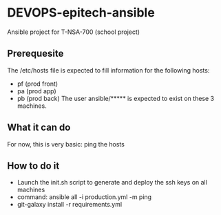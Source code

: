 # DEVOPS-epitech-ansible
Ansible project for T-NSA-700 (school project)

## Prerequesite
The /etc/hosts file is expected to fill information for the following hosts:
* pf (prod front)
* pa (prod app)
* pb (prod back)
The user ansible/***** is expected to exist on these 3 machines.

## What it can do
For now, this is very basic: ping the hosts

## How to do it
* Launch the init.sh script to generate and deploy the ssh keys on all machines
* command: ansible all -i production.yml -m ping
* git-galaxy install -r requirements.yml
